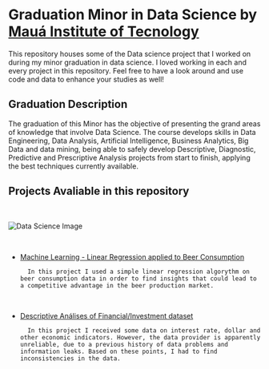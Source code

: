 # Graduation Minor in Data Science by [Mauá Institute of Tecnology](https://maua.br/)

This repository houses some of the Data science project that I worked on during my minor graduation in data science. I loved working in each and every project in this repository. Feel free to have a look around and use code and data to enhance your studies as well!

## Graduation Description

The graduation of this Minor has the objective of presenting the grand areas of knowledge that involve Data Science. The course develops skills in Data Engineering, Data Analysis, Artificial Intelligence, Business Analytics, Big Data and data mining, being able to safely develop Descriptive, Diagnostic, Predictive and Prescriptive Analysis projects from start to finish, applying the best techniques currently available.

## Projects Avaliable in this repository
<br/>

![Data Science Image](
https://images.unsplash.com/photo-1599658880436-c61792e70672?ixlib=rb-1.2.1&ixid=MnwxMjA3fDB8MHxwaG90by1wYWdlfHx8fGVufDB8fHx8&auto=format&fit=crop&w=1170&q=80)

<br/>

- [Machine Learning - Linear Regression applied to Beer Consumption](Jupiter_Notebooks\MachineLearning_DadosCerveja.ipynb)
  
        In this project I used a simple linear regression algorythm on beer consumption data in order to find insights that could lead to a competitive advantage in the beer production market.

<br/>

- [Descriptive Análises of Financial/Investment dataset](Jupiter_Notebooks\Atividade_Dados_Investimento.ipynb)
  
        In this project I received some data on interest rate, dollar and other economic indicators. However, the data provider is apparently unreliable, due to a previous history of data problems and information leaks. Based on these points, I had to find inconsistencies in the data.